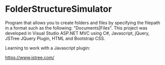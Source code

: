 # FolderStructureSimulator
Program that allows you to create folders and files by specifying the filepath in a format such as the following: "Documents|Files". This project was developed in Visual Studio ASP.NET MVC using C#, Javascript, jQuery, JSTree JQuery Plugin, HTML and Bootstrap CSS. 

Learning to work with a Javascript plugin: 

https://www.jstree.com/

